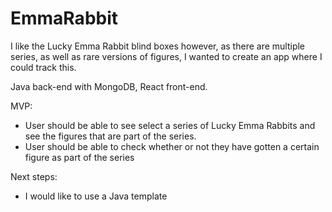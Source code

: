 ﻿# EmmaRabbit
I like the Lucky Emma Rabbit blind boxes however, as there are multiple series, as well as rare versions of figures, I wanted to create an app where I could track this.

Java back-end with MongoDB, React front-end.

MVP:
 * User should be able to see select a series of Lucky Emma Rabbits and see the figures that are part of the series.
 * User should be able to check whether or not they have gotten a certain figure as part of the series

 Next steps:
  * I would like to use a Java template 

